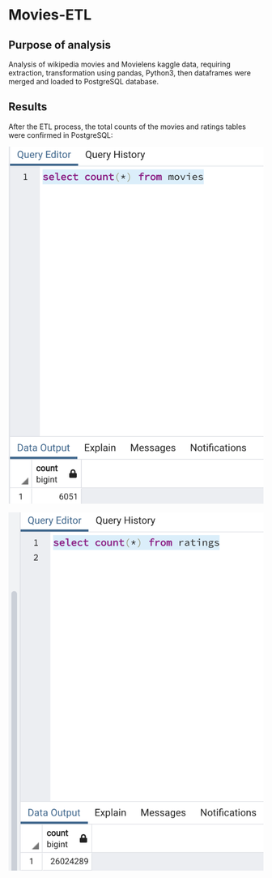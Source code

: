 # Movies-ETL

## Purpose of analysis
Analysis of wikipedia movies and Movielens kaggle data, requiring extraction, transformation using pandas, Python3, then dataframes were merged and loaded to PostgreSQL database.

## Results
After the ETL process, the total counts of the movies and ratings tables were confirmed in PostgreSQL:

![movies_query.png](Resources/movies_query.png)

![ratings_query.png](Resources/ratings_query.png)